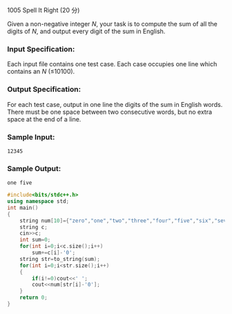 1005 Spell It Right (20 分)

Given a non-negative integer *N*, your task is to compute the sum of all the digits of *N*, and output every digit of the sum in English.

### Input Specification:

Each input file contains one test case. Each case occupies one line which contains an *N* (≤10100).

### Output Specification:

For each test case, output in one line the digits of the sum in English words. There must be one space between two consecutive words, but no extra space at the end of a line.

### Sample Input:

```in
12345
```

### Sample Output:

```out
one five
```

```c++
#include<bits/stdc++.h>
using namespace std;
int main()
{
    string num[10]={"zero","one","two","three","four","five","six","seven","eight","nine"};
    string c;
    cin>>c;
    int sum=0;
    for(int i=0;i<c.size();i++)
        sum+=c[i]-'0';
    string str=to_string(sum);
    for(int i=0;i<str.size();i++)
    {
        if(i!=0)cout<<' ';
        cout<<num[str[i]-'0'];
    }
    return 0;
}
```

